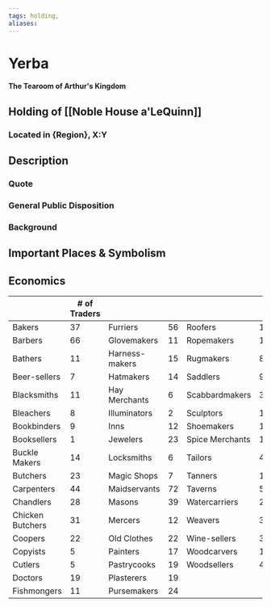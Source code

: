 ```yaml
---
tags: holding,
aliases:
---
```

# Yerba
#### The Tearoom of Arthur's Kingdom
## Holding of [[Noble House a'LeQuinn]]
### Located in {Region}, X:Y
## Description
### Quote

### General Public Disposition

### Background
## Important Places & Symbolism

## Economics
|                  | # of Traders |                |     |                 |     |     |
| ---------------- | ------------ | -------------- | --- | --------------- | --- | --- |
| Bakers           | 37           | Furriers       | 56  | Roofers         | 17  |     |
| Barbers          | 66           | Glovemakers    | 11  | Ropemakers      | 14  |     | 
| Bathers          | 11           | Harness-makers | 15  | Rugmakers       | 8   |     |
| Beer-sellers     | 7            | Hatmakers      | 14  | Saddlers        | 9   |     |
| Blacksmiths      | 11           | Hay Merchants  | 6   | Scabbardmakers  | 36  |     |
| Bleachers        | 8            | Illuminators   | 2   | Sculptors       | 12  |     |
| Bookbinders      | 9            | Inns           | 12  | Shoemakers      | 172 |     |
| Booksellers      | 1            | Jewelers       | 23  | Spice Merchants | 19  |     |
| Buckle Makers    | 14           | Locksmiths     | 6   | Tailors         | 40  |     |
| Butchers         | 23           | Magic Shops    | 7   | Tanners         | 14  |     |
| Carpenters       | 44           | Maidservants   | 72  | Taverns         | 58  |     |
| Chandlers        | 28           | Masons         | 39  | Watercarriers   | 20  |     |
| Chicken Butchers | 31           | Mercers        | 12  | Weavers         | 36  |     |
| Coopers          | 22           | Old Clothes    | 22  | Wine-sellers    | 32  |     |
| Copyists         | 5            | Painters       | 17  | Woodcarvers     | 12  |     |
| Cutlers          | 5            | Pastrycooks    | 19  | Woodsellers     | 4   |     |
| Doctors          | 19           | Plasterers     | 19  |                 |     |     |
| Fishmongers      | 11           | Pursemakers    | 24  |                 |     |     |
